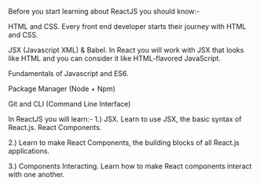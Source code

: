 Before you start learning about ReactJS you should know:-

HTML and CSS. Every front end developer starts their journey with HTML and CSS.

JSX (Javascript XML) & Babel. In React you will work with JSX that looks like HTML and you can consider it like HTML-flavored JavaScript.

Fundamentals of Javascript and ES6.

Package Manager (Node + Npm)

Git and CLI (Command Line Interface)


In ReactJS you will learn:-
1.) JSX. Learn to use JSX, the basic syntax of React.js. React Components.

2.)  Learn to make React Components, the building blocks of all React.js applications. 

3.) Components Interacting. Learn how to make React components interact with one another.